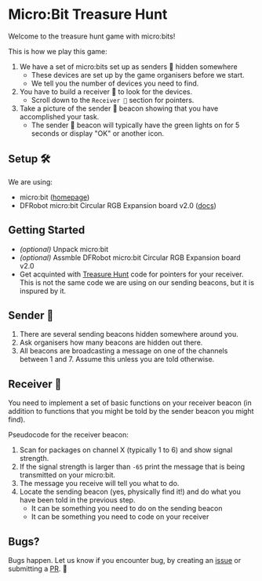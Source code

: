 # Micro:Bit Treasure Hunt

Welcome to the treasure hunt game with micro:bits!

This is how we play this game:
1. We have a set of micro:bits set up as senders 📡 hidden somewhere
    - These devices are set up by the game organisers before we start.
    - We tell you the number of devices you need to find.
2. You have to build a receiver 📶 to look for the devices.
    - Scroll down to the `Receiver 📶` section for pointers.
3. Take a picture of the sender 📡 beacon showing that you have accomplished your task.
    - The sender 📡 beacon will typically have the green lights on for 5 seconds or display "OK" or another icon.

## Setup 🛠
We are using:
* micro:bit ([homepage](https://microbit.org/))
* DFRobot micro:bit Circular RGB Expansion board v2.0 ([docs](https://wiki.dfrobot.com/Micro_bit_Circular_RGB_LED_Expansion_Board_SKU__ROB0150))

## Getting Started
* _(optional)_ Unpack micro:bit
* _(optional)_ Assmble DFRobot micro:bit Circular RGB Expansion board v2.0
* Get acquinted with [Treasure Hunt](https://microbit.org/projects/make-it-code-it/treasure-hunt/) code for pointers for your receiver. This is not the same code we are using on our sending beacons, but it is inspured by it.

## Sender 📡
1. There are several sending beacons hidden somewhere around you. 
2. Ask organisers how many beacons are hidden out there.
3. All beacons are broadcasting a message on one of the channels between 1 and 7. Assume this unless you are told otherwise.

## Receiver 📶
You need to implement a set of basic functions on your receiver beacon (in addition to functions that you might be told by the sender beacon you might find).

Pseudocode for the receiver beacon:
1. Scan for packages on channel X (typically 1 to 6) and show signal strength.
2. If the signal strength is larger than `-65` print the message that is being transmitted on your micro:bit.
3. The message you receive will tell you what to do.
4. Locate the sending beacon (yes, physically find it!) and do what you have been told in the previous step.
    - It can be something you need to do on the sending beacon
    - It can be something you need to code on your receiver

## Bugs?
Bugs happen. Let us know if you encounter bug, by creating an [issue](https://github.com/mehmandarov/microbit-treasurehunt/issues) or submitting a [PR](https://github.com/mehmandarov/microbit-treasurehunt/pulls). 🙌
